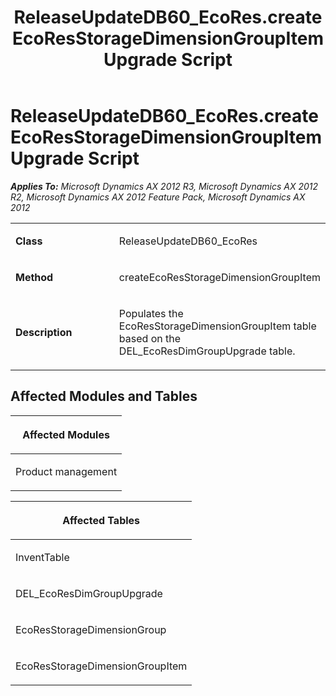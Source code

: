 ﻿---
title: ReleaseUpdateDB60_EcoRes.createEcoResStorageDimensionGroupItem Upgrade Script
TOCTitle: ReleaseUpdateDB60_EcoRes.createEcoResStorageDimensionGroupItem Upgrade Script
ms:assetid: 4098ee88-9061-b505-d295-6f67753fb03f
ms:mtpsurl: https://msdn.microsoft.com/en-us/library/JJ718811(v=AX.60)
ms:contentKeyID: 49707855
ms.date: 05/18/2015
mtps_version: v=AX.60
---

# ReleaseUpdateDB60\_EcoRes.createEcoResStorageDimensionGroupItem Upgrade Script 


_**Applies To:** Microsoft Dynamics AX 2012 R3, Microsoft Dynamics AX 2012 R2, Microsoft Dynamics AX 2012 Feature Pack, Microsoft Dynamics AX 2012_

<table>
<colgroup>
<col style="width: 50%" />
<col style="width: 50%" />
</colgroup>
<tbody>
<tr class="odd">
<td><p><strong>Class</strong></p></td>
<td><p>ReleaseUpdateDB60_EcoRes</p></td>
</tr>
<tr class="even">
<td><p><strong>Method</strong></p></td>
<td><p>createEcoResStorageDimensionGroupItem</p></td>
</tr>
<tr class="odd">
<td><p><strong>Description</strong></p></td>
<td><p>Populates the EcoResStorageDimensionGroupItem table based on the DEL_EcoResDimGroupUpgrade table.</p></td>
</tr>
</tbody>
</table>


## Affected Modules and Tables

<table>
<colgroup>
<col style="width: 100%" />
</colgroup>
<thead>
<tr class="header">
<th><p>Affected Modules</p></th>
</tr>
</thead>
<tbody>
<tr class="odd">
<td><p>Product management</p></td>
</tr>
</tbody>
</table>


<table>
<colgroup>
<col style="width: 100%" />
</colgroup>
<thead>
<tr class="header">
<th><p>Affected Tables</p></th>
</tr>
</thead>
<tbody>
<tr class="odd">
<td><p>InventTable</p></td>
</tr>
<tr class="even">
<td><p>DEL_EcoResDimGroupUpgrade</p></td>
</tr>
<tr class="odd">
<td><p>EcoResStorageDimensionGroup</p></td>
</tr>
<tr class="even">
<td><p>EcoResStorageDimensionGroupItem</p></td>
</tr>
</tbody>
</table>

  


